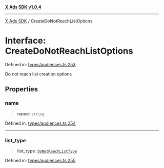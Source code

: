 [**X Ads SDK v1.0.4**](../README.md)

***

[X Ads SDK](../globals.md) / CreateDoNotReachListOptions

# Interface: CreateDoNotReachListOptions

Defined in: [types/audiences.ts:253](https://github.com/kage1020/x-ads-sdk/blob/main/src/types/audiences.ts#L253)

Do not reach list creation options

## Properties

### name

> **name**: `string`

Defined in: [types/audiences.ts:254](https://github.com/kage1020/x-ads-sdk/blob/main/src/types/audiences.ts#L254)

***

### list\_type

> **list\_type**: [`DoNotReachListType`](../type-aliases/DoNotReachListType.md)

Defined in: [types/audiences.ts:255](https://github.com/kage1020/x-ads-sdk/blob/main/src/types/audiences.ts#L255)
